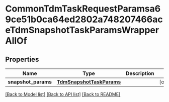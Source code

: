 # CommonTdmTaskRequestParamsa69ce51b0ca64ed2802a748207466aceTdmSnapshotTaskParamsWrapperAllOf


## Properties
Name | Type | Description | Notes
------------ | ------------- | ------------- | -------------
**snapshot_params** | [**TdmSnapshotTaskParams**](TdmSnapshotTaskParams.md) |  | [optional] 

[[Back to Model list]](../README.md#documentation-for-models) [[Back to API list]](../README.md#documentation-for-api-endpoints) [[Back to README]](../README.md)


